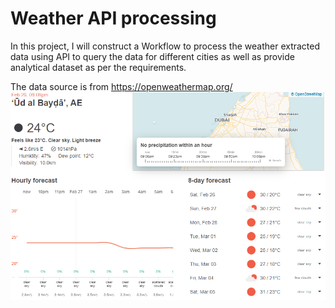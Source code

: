 # Weather API processing

In this project, I will construct a Workflow to process the weather extracted data using API to query the data for different cities as well as provide analytical dataset as per the requirements.

The data source is from https://openweathermap.org/
![](images/website_snap.png)
